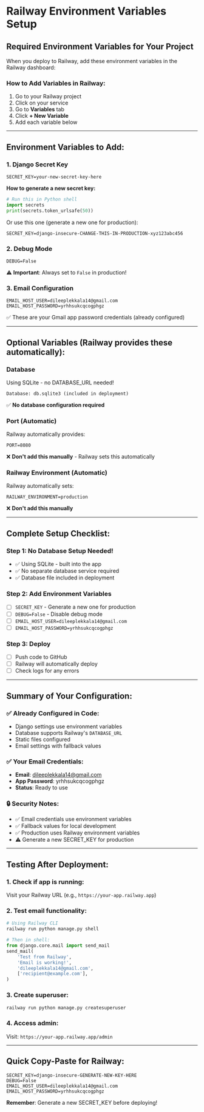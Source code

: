 # Railway Environment Variables Setup

## Required Environment Variables for Your Project

When you deploy to Railway, add these environment variables in the Railway dashboard:

### How to Add Variables in Railway:
1. Go to your Railway project
2. Click on your service
3. Go to **Variables** tab
4. Click **+ New Variable**
5. Add each variable below

---

## Environment Variables to Add:

### 1. Django Secret Key
```
SECRET_KEY=your-new-secret-key-here
```

**How to generate a new secret key:**
```python
# Run this in Python shell
import secrets
print(secrets.token_urlsafe(50))
```

Or use this one (generate a new one for production):
```
SECRET_KEY=django-insecure-CHANGE-THIS-IN-PRODUCTION-xyz123abc456
```

### 2. Debug Mode
```
DEBUG=False
```
⚠️ **Important**: Always set to `False` in production!

### 3. Email Configuration
```
EMAIL_HOST_USER=dileeplekkala14@gmail.com
EMAIL_HOST_PASSWORD=yrhhsukcqcogphgz
```

✅ These are your Gmail app password credentials (already configured)

---

## Optional Variables (Railway provides these automatically):

### Database
Using SQLite - no DATABASE_URL needed!
```
Database: db.sqlite3 (included in deployment)
```
✅ **No database configuration required**

### Port (Automatic)
Railway automatically provides:
```
PORT=8080
```
❌ **Don't add this manually** - Railway sets this automatically

### Railway Environment (Automatic)
Railway automatically sets:
```
RAILWAY_ENVIRONMENT=production
```
❌ **Don't add this manually**

---

## Complete Setup Checklist:

### Step 1: No Database Setup Needed!
- ✅ Using SQLite - built into the app
- ✅ No separate database service required
- ✅ Database file included in deployment

### Step 2: Add Environment Variables
- [ ] `SECRET_KEY` - Generate a new one for production
- [ ] `DEBUG=False` - Disable debug mode
- [ ] `EMAIL_HOST_USER=dileeplekkala14@gmail.com`
- [ ] `EMAIL_HOST_PASSWORD=yrhhsukcqcogphgz`

### Step 3: Deploy
- [ ] Push code to GitHub
- [ ] Railway will automatically deploy
- [ ] Check logs for any errors

---

## Summary of Your Configuration:

### ✅ Already Configured in Code:
- Django settings use environment variables
- Database supports Railway's `DATABASE_URL`
- Static files configured
- Email settings with fallback values

### ✅ Your Email Credentials:
- **Email**: dileeplekkala14@gmail.com
- **App Password**: yrhhsukcqcogphgz
- **Status**: Ready to use

### 🔒 Security Notes:
- ✅ Email credentials use environment variables
- ✅ Fallback values for local development
- ✅ Production uses Railway environment variables
- ⚠️ Generate a new SECRET_KEY for production

---

## Testing After Deployment:

### 1. Check if app is running:
Visit your Railway URL (e.g., `https://your-app.railway.app`)

### 2. Test email functionality:
```python
# Using Railway CLI
railway run python manage.py shell

# Then in shell:
from django.core.mail import send_mail
send_mail(
    'Test from Railway',
    'Email is working!',
    'dileeplekkala14@gmail.com',
    ['recipient@example.com'],
)
```

### 3. Create superuser:
```bash
railway run python manage.py createsuperuser
```

### 4. Access admin:
Visit: `https://your-app.railway.app/admin`

---

## Quick Copy-Paste for Railway:

```
SECRET_KEY=django-insecure-GENERATE-NEW-KEY-HERE
DEBUG=False
EMAIL_HOST_USER=dileeplekkala14@gmail.com
EMAIL_HOST_PASSWORD=yrhhsukcqcogphgz
```

**Remember**: Generate a new SECRET_KEY before deploying!